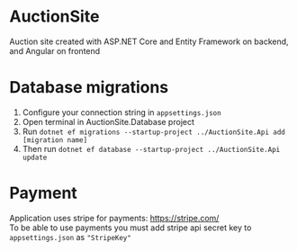 # AuctionSite
Auction site created with ASP.NET Core and Entity Framework on backend, and Angular on frontend

# Database migrations
1. Configure your connection string in `appsettings.json`
2. Open terminal in AuctionSite.Database project
3. Run `dotnet ef migrations --startup-project ../AuctionSite.Api add [migration name]`
4. Then run `dotnet ef database --startup-project ../AuctionSite.Api update`

# Payment
Application uses stripe for payments: https://stripe.com/ <br>
To be able to use payments you must add stripe api secret key to `appsettings.json` as `"StripeKey"`
